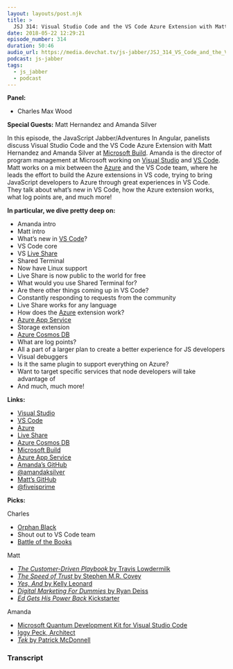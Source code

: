 ```yaml
---
layout: layouts/post.njk
title: >
  JSJ 314: Visual Studio Code and the VS Code Azure Extension with Matt Hernandez and Amanda Silver LIVE at Microsoft Build
date: 2018-05-22 12:29:21
episode_number: 314
duration: 50:46
audio_url: https://media.devchat.tv/js-jabber/JSJ_314_VS_Code_and_the_VS_Code_Azure_Extension_with_Matt_Hernandez_and_Amanda_Silver.mp3
podcast: js-jabber
tags:
  - js_jabber
  - podcast
---
```


**Panel:**

- Charles Max Wood

**Special Guests:** Matt Hernandez and Amanda Silver

In this episode, the JavaScript Jabber/Adventures In Angular, panelists discuss Visual Studio Code and the VS Code Azure Extension with Matt Hernandez and Amanda Silver at [Microsoft Build](https://www.microsoft.com/en-us/build). Amanda is the director of program management at Microsoft working on [Visual Studio](https://www.visualstudio.com/) and [VS Code](https://code.visualstudio.com/). Matt works on a mix between the [Azure](https://azure.microsoft.com/en-us/?v=18.20) and the VS Code team, where he leads the effort to build the Azure extensions in VS code, trying to bring JavaScript developers to Azure through great experiences in VS Code. They talk about what’s new in VS Code, how the Azure extension works, what log points are, and much more!

**In particular, we dive pretty deep on:**

- Amanda intro
- Matt intro
- What’s new in [VS Code](https://code.visualstudio.com/)?
- VS Code core
- VS [Live Share](https://www.visualstudio.com/services/live-share/)
- Shared Terminal
- Now have Linux support
- Live Share is now public to the world for free
- What would you use Shared Terminal for?
- Are there other things coming up in VS Code?
- Constantly responding to requests from the community
- Live Share works for any language
- How does the [Azure](https://azure.microsoft.com/en-us/?v=18.20) extension work?
- [Azure App Service](https://azure.microsoft.com/en-us/services/app-service/)
- Storage extension
- [Azure Cosmos DB](https://azure.microsoft.com/en-us/services/cosmos-db/)
- What are log points?
- All a part of a larger plan to create a better experience for JS developers
- Visual debuggers
- Is it the same plugin to support everything on Azure?
- Want to target specific services that node developers will take advantage of
- And much, much more!

**Links:**

- [Visual Studio](https://www.visualstudio.com/)
- [VS Code](https://code.visualstudio.com/)
- [Azure](https://azure.microsoft.com/en-us/?v=18.20)
- [Live Share](https://www.visualstudio.com/services/live-share/)
- [Azure Cosmos DB](https://azure.microsoft.com/en-us/services/cosmos-db/)
- [Microsoft Build](https://www.microsoft.com/en-us/build)
- [Azure App Service](https://azure.microsoft.com/en-us/services/app-service/)
- [Amanda’s GitHub](https://github.com/AmandaSilver)
- [@amandaksilver](https://twitter.com/amandaksilver?ref_src=twsrc%255Egoogle%257Ctwcamp%255Eserp%257Ctwgr%255Eauthor)
- [Matt’s GitHub](https://github.com/fiveisprime)
- [@fiveisprime](https://twitter.com/fiveisprime?lang=en)

**Picks:**

Charles

- [Orphan Black](https://www.bbcamerica.com/shows/orphan-black)
- Shout out to VS Code team
- [Battle of the Books](https://www.battleofthebooks.org/)

Matt

- [_The Customer-Driven Playbook_ by Travis Lowdermilk](https://www.amazon.com/Customer-Driven-Playbook-Converting-Customer-Successful/dp/149198127X)
- [_The Speed of Trust_ by Stephen M.R. Covey](https://www.amazon.com/SPEED-TRUST-Thing-Changes-Everything/dp/1416549005)
- [_Yes, And_ by Kelly Leonard](https://www.amazon.com/Yes-Improvisation-Reverses-Creativity-Collaboration-Lessons/dp/0062248545)
- [_Digital Marketing For Dummies_ by Ryan Deiss](https://www.amazon.com/Digital-Marketing-Dummies-Business-Personal/dp/1119235596)
- [_Ed Gets His Power Back_ Kickstarter](https://www.kickstarter.com/projects/carrotpantspress/ed-gets-his-power-back-an-electrifying-tale-for-ma)

Amanda

- [Microsoft Quantum Development Kit for Visual Studio Code](https://marketplace.visualstudio.com/items?itemName=quantum.quantum-devkit-vscode)
- [Iggy Peck, Architect](https://www.amazon.com/Iggy-Peck-Architect-Andrea-Beaty/dp/081091106X)
- [_Tek_ by Patrick McDonnell](https://www.amazon.com/Tek-Modern-Cave-Patrick-McDonnell/dp/0316338052)

### Transcript
